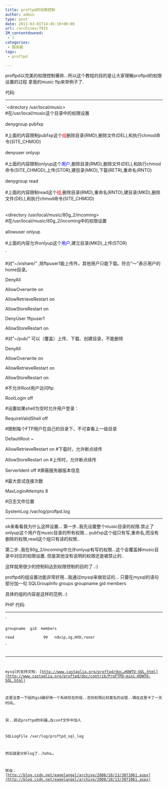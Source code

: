 ```yaml
---
title: proftpd的权限控制
author: admin
type: post
date: 2011-03-01T14:45:19+00:00
url: /archives/7915
IM_contentdowned:
 - 1
categories:
 - 服务器
tags:
 - proftpd

---
```

proftpd以完美的权限控制著称…所以这个教程的目的是让大家理解proftpd的权限设置的过程
拿我的music ftp来举例子了.

代码:

* * *

`<directory /usr/local/music><br />
#在/usr/local/music这个目录中的权限设置<br />
<limit RMD DELE SITE_CHMOD><br />
denygroup pubfxp<br />
</limit><br />
#上面的内容限制pubfxp这个<span style="color: red;">组</span>删除目录(RMD),删除文件(DEL),和执行chmod命令(SITE_CHMOD)<br />
<limit RMD RNTO DELE STOR MKD SITE_CHMOD RETR><br />
denyuser onlyup<br />
</limit><br />
#上面的内容限制onlyup这个<span style="color: blue;">用户</span>,删除目录(RMD),删除文件(DEL),和执行chmod命令(SITE_CHMOD),上传(STOR),建目录(MKD),下载(RETR),重命名(RNTO)<br />
<limit RMD RNTO DELE SITE_CHMOD MKD STOR><br />
denygroup read<br />
</limit><br />
#上面的内容限制read这个<span style="color: red;">组</span>,删除目录(RMD),重命名(RNTO),建目录(MKD),删除文件(DEL),和执行chmod命令(SITE_CHMOD)<br />
</directory><br />
<br />
<directory /usr/local/music/80g_2/incoming><br />
#在/usr/local/music/80g_2/incoming中的权限设置<br />
<limit MKD STOR><br />
allowuser onlyup<br />
</limit><br />
#上面的内容允许onlyup这个<span style="color: blue;">用户</span>,建立目录(MKD),上传(STOR)</p>
<p></directory>`

#对”~/xishare/” ,除ftpuser1能上传外，其他用户只能下载。符合“～”表示用户的home目录。

DenyAll

AllowOverwrite on

AllowRetrieveRestart on

AllowStoreRestart on

DenyUser !ftpuser1

AllowStoreRestart on

#对”~/pub/” 可以（覆盖）上传、下载、创建目录，不能删除

DenyAll

AllowOverwrite on

AllowRetrieveRestart on

AllowStoreRestart on

#不允许Root用户访问ftp

RootLogin off

#设置如果shell为空时允许用户登录：

RequireValidShell off

#限制每个FTP用户在自己的目录下，不可查看上一级目录

DefaultRoot ~

AllowRetrieveRestart on #下载时，允许断点续传

AllowStoreRestart on #上传时，允许断点续传

ServerIdent off #屏蔽服务器版本信息

#最大尝试连接次数

MaxLoginAttempts 8

#日志文件位置

SystemLog /var/log/proftpd.log

* * *

ok来看看我为什么这样设置…
第一步..我先设置整个music目录的权限.禁止了onlyup这个用户在music目录的所有权限…
pubfxp这个组只有写,重命名,而没有删除的权限,read这个组只有读的权限..

第二步..我在80g_2/incoming中允许onlyup有写的权限…这个会覆盖掉music目录中对应的权限设置..但是其他没有说明的权限还是被禁止的..

这样就用很少的控制码达到权限控制的目的了..:)

proftpd的组设置功能非常好用…我通过mysql来做验证的…
只要在mysql的语句部分加一句
SQLGroupInfo groups groupname gid members

具体的组的内容是这样的范例..:)

PHP 代码:


* * *

`</p>
<div dir="ltr"><code>groupname  gid  members<br />
read             99   ndvip,zg,HYD,ronor<br />
`

* * *

mysql的支持文档: [http://www.castaglia.org/proftpd/doc…HOWTO-SQL.html](http://www.castaglia.org/proftpd/doc/contrib/ProFTPD-mini-HOWTO-SQL.html)

这里注意一下组的gid最好用一个系统存在的组..否则权限比较莫名的出错..偶在这里卡了一天时间…


另..调试proftpd的利器…在conf文件中加入

SQLLogFile /var/log/proftpd_sql_log


然后就是分析log了..hoho…


转自： [http://blog.csdn.net/eagelangel/archive/2008/10/13/3071061.aspx](http://blog.csdn.net/eagelangel/archive/2008/10/13/3071061.aspx)